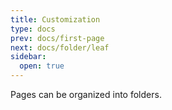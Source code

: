 ```yaml
---
title: Customization
type: docs
prev: docs/first-page
next: docs/folder/leaf
sidebar:
  open: true
---
```


Pages can be organized into folders.

